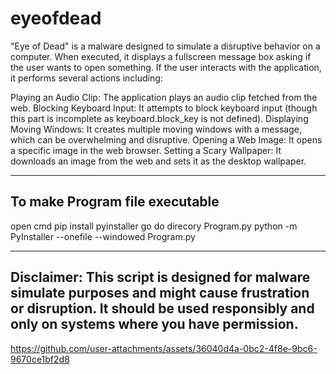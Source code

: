 # eyeofdead
"Eye of Dead" is a malware designed to simulate a disruptive behavior on a computer. When executed, it displays a fullscreen message box asking if the user wants to open something. If the user interacts with the application, it performs several actions including:

Playing an Audio Clip: The application plays an audio clip fetched from the web.
Blocking Keyboard Input: It attempts to block keyboard input (though this part is incomplete as keyboard.block_key is not defined).
Displaying Moving Windows: It creates multiple moving windows with a message, which can be overwhelming and disruptive.
Opening a Web Image: It opens a specific image in the web browser.
Setting a Scary Wallpaper: It downloads an image from the web and sets it as the desktop wallpaper.

--------------------------------------------------------------------------------------
To make Program file executable
-------------------------------------------------------------------------------------
open cmd
pip install pyinstaller
go do direcory Program.py
python -m PyInstaller --onefile --windowed Program.py  

-------------------------------------------------------------------------------------
Disclaimer: This script is designed for malware simulate purposes and might cause frustration or disruption. It should be used responsibly and only on systems where you have permission.
----------------------------------------------------------------------------------------
https://github.com/user-attachments/assets/36040d4a-0bc2-4f8e-9bc6-9670ce1bf2d8
